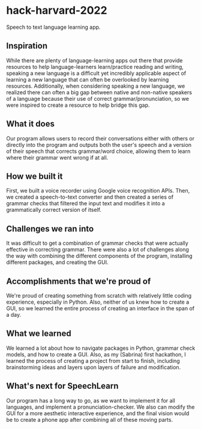 # hack-harvard-2022

Speech to text language learning app.

## Inspiration
While there are plenty of language-learning apps out there that provide resources to help language-learners learn/practice reading and writing, speaking a new language is a difficult yet incredibly applicable aspect of learning a new language that can often be overlooked by learning resources. Additionally, when considering speaking a new language, we realized there can often a big gap between native and non-native speakers of a language because their use of correct grammar/pronunciation, so we were inspired to create a resource to help bridge this gap.

## What it does
Our program allows users to record their conversations either with others or directly into the program and outputs both the user's speech and a version of their speech that corrects grammar/word choice, allowing them to learn where their grammar went wrong if at all.

## How we built it
First, we built a voice recorder using Google voice recognition APIs. Then, we created a speech-to-text converter and then created a series of grammar checks that filtered the input text and modifies it into a grammatically correct version of itself.

## Challenges we ran into
It was difficult to get a combination of grammar checks that were actually effective in correcting grammar. There were also a lot of challenges along the way with combining the different components of the program, installing different packages, and creating the GUI. 

## Accomplishments that we're proud of
We're proud of creating something from scratch with relatively little coding experience, especially in Python. Also, neither of us knew how to create a GUI, so we learned the entire process of creating an interface in the span of a day.

## What we learned
We learned a lot about how to navigate packages in Python, grammar check models, and how to create a GUI. Also, as my (Sabrina) first hackathon, I learned the process of creating a project from start to finish, including brainstorming ideas and layers upon layers of failure and modification.

## What's next for SpeechLearn
Our program has a long way to go, as we want to implement it for all languages, and implement a pronunciation-checker. We also can modify the GUI for a more aesthetic interactive experience, and the final vision would be to create a phone app after combining all of these moving parts.

